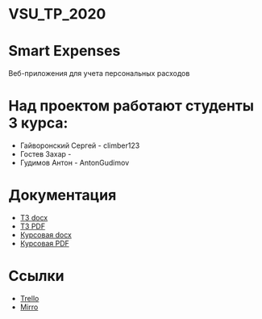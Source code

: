 # VSU_TP_2020
# Smart Expenses
Веб-приложения для учета персональных расходов

# Над проектом работают студенты 3 курса:
+ Гайворонский Сергей - climber123
+ Гостев Захар - 
+ Гудимов Антон - AntonGudimov

# Документация
+ [ТЗ docx]()
+ [ТЗ PDF]()
+ [Курсовая docx]()
+ [Курсовая PDF]()

# Ссылки
+ [Trello](https://trello.com/b/xaVoEDSt/%D0%BA%D1%83%D1%80%D1%81%D0%BE%D0%B2%D0%BE%D0%B9-%D0%BF%D1%80%D0%BE%D0%B5%D0%BA%D1%82-%D1%82%D0%B5%D1%85%D0%BD%D0%BE%D0%BB%D0%BE%D0%B3%D0%B8%D0%B8-%D0%BF%D1%80%D0%BE%D0%B3%D1%80%D0%B0%D0%BC%D0%BC%D0%B8%D1%80%D0%BE%D0%B2%D0%B0%D0%BD%D0%B8%D1%8F)
+ [Mirro](https://miro.com/app/board/o9J_kvYI1Cs=/)


